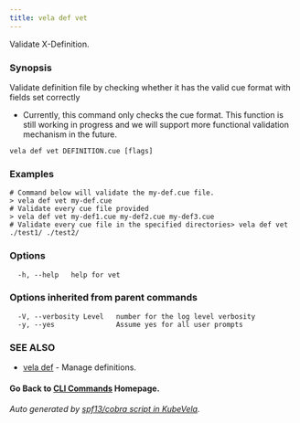 ```yaml
---
title: vela def vet
---
```


Validate X-Definition.

### Synopsis

Validate definition file by checking whether it has the valid cue format with fields set correctly
* Currently, this command only checks the cue format. This function is still working in progress and we will support more functional validation mechanism in the future.

```
vela def vet DEFINITION.cue [flags]
```

### Examples

```
# Command below will validate the my-def.cue file.
> vela def vet my-def.cue
# Validate every cue file provided
> vela def vet my-def1.cue my-def2.cue my-def3.cue
# Validate every cue file in the specified directories> vela def vet ./test1/ ./test2/
```

### Options

```
  -h, --help   help for vet
```

### Options inherited from parent commands

```
  -V, --verbosity Level   number for the log level verbosity
  -y, --yes               Assume yes for all user prompts
```

### SEE ALSO

* [vela def](vela_def)	 - Manage definitions.

#### Go Back to [CLI Commands](vela) Homepage.


###### Auto generated by [spf13/cobra script in KubeVela](https://github.com/kubevela/kubevela/tree/master/hack/docgen).
